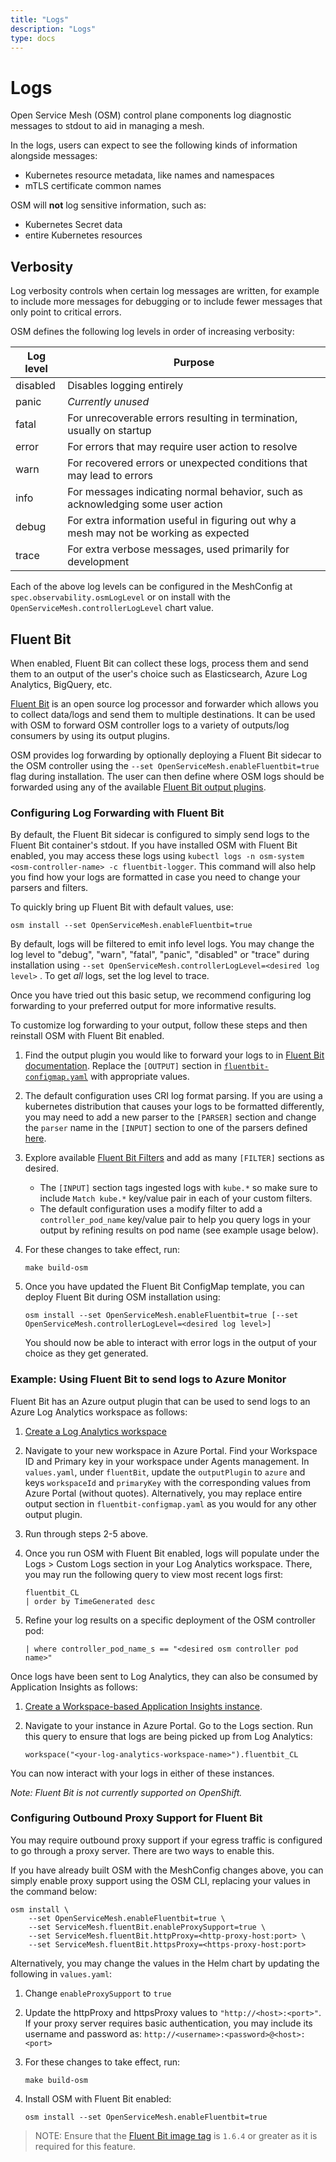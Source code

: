 ```yaml
---
title: "Logs"
description: "Logs"
type: docs
---
```


# Logs
Open Service Mesh (OSM) control plane components log diagnostic messages to stdout to aid in managing a mesh.

In the logs, users can expect to see the following kinds of information
alongside messages:
- Kubernetes resource metadata, like names and namespaces
- mTLS certificate common names

OSM will **not** log sensitive information, such as:
- Kubernetes Secret data
- entire Kubernetes resources

## Verbosity

Log verbosity controls when certain log messages are written, for example to
include more messages for debugging or to include fewer messages that only point
to critical errors.

OSM defines the following log levels in order of increasing verbosity:

Log level | Purpose
-|-
disabled | Disables logging entirely
panic    | *Currently unused*
fatal    | For unrecoverable errors resulting in termination, usually on startup
error    | For errors that may require user action to resolve
warn     | For recovered errors or unexpected conditions that may lead to errors
info     | For messages indicating normal behavior, such as acknowledging some user action
debug    | For extra information useful in figuring out why a mesh may not be working as expected
trace    | For extra verbose messages, used primarily for development

Each of the above log levels can be configured in the MeshConfig at
`spec.observability.osmLogLevel` or on install with the
`OpenServiceMesh.controllerLogLevel` chart value.

## Fluent Bit
When enabled, Fluent Bit can collect these logs, process them and send them to an output of the user's choice such as Elasticsearch, Azure Log Analytics, BigQuery, etc.

[Fluent Bit](https://fluentbit.io/) is an open source log processor and forwarder which allows you to collect data/logs and send them to multiple destinations. It can be used with OSM to forward OSM controller logs to a variety of outputs/log consumers by using its output plugins.

OSM provides log forwarding by optionally deploying a Fluent Bit sidecar to the OSM controller using the `--set OpenServiceMesh.enableFluentbit=true` flag during installation. The user can then define where OSM logs should be forwarded using any of the available [Fluent Bit output plugins](https://docs.fluentbit.io/manual/pipeline/outputs).

### Configuring Log Forwarding with Fluent Bit
By default, the Fluent Bit sidecar is configured to simply send logs to the Fluent Bit container's stdout. If you have installed OSM with Fluent Bit enabled, you may access these logs using `kubectl logs -n osm-system <osm-controller-name> -c fluentbit-logger`. This command will also help you find how your logs are formatted in case you need to change your parsers and filters.

To quickly bring up Fluent Bit with default values, use:
```console
osm install --set OpenServiceMesh.enableFluentbit=true
```
By default, logs will be filtered to emit info level logs. You may change the log level to "debug", "warn", "fatal", "panic", "disabled" or "trace" during installation using `--set OpenServiceMesh.controllerLogLevel=<desired log level>` . To get _all_ logs, set the log level to trace.

Once you have tried out this basic setup, we recommend configuring log forwarding to your preferred output for more informative results.

To customize log forwarding to your output, follow these steps and then reinstall OSM with Fluent Bit enabled.

1. Find the output plugin you would like to forward your logs to in [Fluent Bit documentation](https://docs.fluentbit.io/manual/pipeline/outputs). Replace the `[OUTPUT]` section in [`fluentbit-configmap.yaml`](https://github.com/openservicemesh/osm/blob/release-v0.9/charts/osm/templates/fluentbit-configmap.yaml) with appropriate values.

1. The default configuration uses CRI log format parsing. If you are using a kubernetes distribution that causes your logs to be formatted differently, you may need to add a new parser to the `[PARSER]` section and change the `parser` name in the `[INPUT]` section to one of the parsers defined [here](https://github.com/fluent/fluent-bit/blob/master/conf/parsers.conf).

1. Explore available [Fluent Bit Filters](https://docs.fluentbit.io/manual/pipeline/filters) and add as many `[FILTER]` sections as desired.
    * The `[INPUT]` section tags ingested logs with `kube.*` so make sure to include `Match kube.*` key/value pair in each of your custom filters.
    * The default configuration uses a modify filter to add a `controller_pod_name` key/value pair to help you query logs in your output by refining results on pod name (see example usage below).

1. For these changes to take effect, run:
    ```console
    make build-osm
    ```

1. Once you have updated the Fluent Bit ConfigMap template, you can deploy Fluent Bit during OSM installation using:
    ```console
    osm install --set OpenServiceMesh.enableFluentbit=true [--set OpenServiceMesh.controllerLogLevel=<desired log level>]
    ```
    You should now be able to interact with error logs in the output of your choice as they get generated.


### Example: Using Fluent Bit to send logs to Azure Monitor
Fluent Bit has an Azure output plugin that can be used to send logs to an Azure Log Analytics workspace as follows:
1. [Create a Log Analytics workspace](https://docs.microsoft.com/en-us/azure/azure-monitor/learn/quick-create-workspace)

2. Navigate to your new workspace in Azure Portal. Find your Workspace ID and Primary key in your workspace under Agents management. In `values.yaml`, under `fluentBit`, update the `outputPlugin` to `azure` and keys `workspaceId` and `primaryKey` with the corresponding values from Azure Portal (without quotes). Alternatively, you may replace entire output section in `fluentbit-configmap.yaml` as you would for any other output plugin.

3. Run through steps 2-5 above.

4. Once you run OSM with Fluent Bit enabled, logs will populate under the Logs > Custom Logs section in your Log Analytics workspace. There, you may run the following query to view most recent logs first:
    ```
    fluentbit_CL
    | order by TimeGenerated desc
    ```
5. Refine your log results on a specific deployment of the OSM controller pod:
    ```
    | where controller_pod_name_s == "<desired osm controller pod name>"
    ```

Once logs have been sent to Log Analytics, they can also be consumed by Application Insights as follows:
1. [Create a Workspace-based Application Insights instance](https://docs.microsoft.com/en-us/azure/azure-monitor/app/create-workspace-resource).

2. Navigate to your instance in Azure Portal. Go to the Logs section. Run this query to ensure that logs are being picked up from Log Analytics:
    ```
    workspace("<your-log-analytics-workspace-name>").fluentbit_CL
    ```

You can now interact with your logs in either of these instances.

*Note: Fluent Bit is not currently supported on OpenShift.*

### Configuring Outbound Proxy Support for Fluent Bit
You may require outbound proxy support if your egress traffic is configured to go through a proxy server. There are two ways to enable this.

If you have already built OSM with the MeshConfig changes above, you can simply enable proxy support using the OSM CLI, replacing your values in the command below:
```
osm install \
    --set OpenServiceMesh.enableFluentbit=true \
    --set ServiceMesh.fluentBit.enableProxySupport=true \
    --set ServiceMesh.fluentBit.httpProxy=<http-proxy-host:port> \
    --set ServiceMesh.fluentBit.httpsProxy=<https-proxy-host:port>
```

Alternatively, you may change the values in the Helm chart by updating the following in `values.yaml`:
1. Change `enableProxySupport` to `true`

1. Update the httpProxy and httpsProxy values to `"http://<host>:<port>"`. If your proxy server requires basic authentication, you may include its username and password as: `http://<username>:<password>@<host>:<port>`

1. For these changes to take effect, run:
    ```console
    make build-osm
    ```

1. Install OSM with Fluent Bit enabled:
    ```console
    osm install --set OpenServiceMesh.enableFluentbit=true
    ```
> NOTE: Ensure that the [Fluent Bit image tag](https://github.com/openservicemesh/osm/blob/release-v0.9/charts/osm/values.yaml) is `1.6.4` or greater as it is required for this feature.
